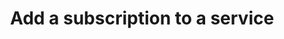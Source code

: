 ---
order: 30
title: Add a subscription to a service
shortTitle: Add a subscription
description: Add a subscription to an existing service
tag:
  - typescript
  - nodejs
  - javascript
  - backend
  - framework
  - cloud
  - microservice
  - lambda
  - Installation
  - Setup
  - Guide
---